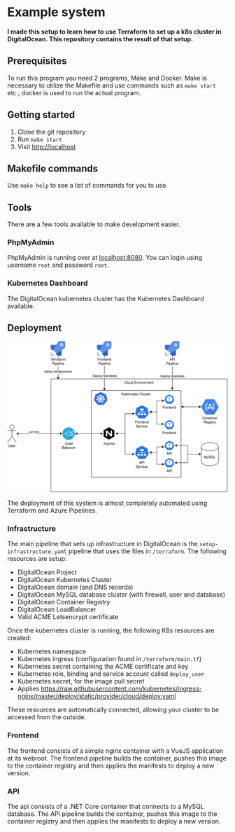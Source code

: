 # Example system

**I made this setup to learn how to use Terraform to set up a k8s cluster in DigitalOcean. 
This repository contains the result of that setup.**

## Prerequisites

To run this program you need 2 programs, Make and Docker.
Make is necessary to utilize the Makefile and use commands such as `make start` etc., docker is used to run the actual program.

## Getting started

1. Clone the git repository
1. Run `make start`
1. Visit [http://localhost](http://localhost)

## Makefile commands

Use `make help` to see a list of commands for you to use.

## Tools

There are a few tools available to make development easier.

### PhpMyAdmin

PhpMyAdmin is running over at [localhost:8080](http://localhost:8080).
You can login using username `root` and password `root`.

### Kubernetes Dashboard

The DigitalOcean kubernetes cluster has the Kubernetes Dashboard available.

## Deployment

![Deployment diagram](docs/infrastructure.png)

The deployment of this system is almost completely automated using Terraform
and Azure Pipelines.

### Infrastructure

The main pipeline that sets up infrastructure in DigitalOcean is the `setup-infrastructure.yaml`
pipeline that uses the files in `/terraform`.
The following resources are setup:

- DigitalOcean Project
- DigitalOcean Kubernetes Cluster
- DigitalOcean domain (and DNS records)
- DigitalOcean MySQL database cluster (with firewall, user and database)
- DigitalOcean Container Registry
- DigitalOcean LoadBalancer
- Valid ACME Letsencrypt certificate

Once the kubernetes cluster is running, the following K8s resources are created:

- Kubernetes namespace
- Kubernetes ingress (configuration found in `/terraform/main.tf`)
- Kubernetes secret containing the ACME certificate and key
- Kubernetes role, binding and service account called `deploy_user`
- Kubernetes secret, for the image pull secret
- Applies https://raw.githubusercontent.com/kubernetes/ingress-nginx/master/deploy/static/provider/cloud/deploy.yaml

These resources are automatically connected, allowing your cluster to be accessed
from the outside.

### Frontend

The frontend consists of a simple nginx container with a VueJS application at its
webroot.
The frontend pipeline builds the container, pushes this image to the container registry
and then applies the manifests to deploy a new version.

### API

The api consists of a .NET Core container that connects to a MySQL database.
The API pipeline builds the container, pushes this image to the container registry
and then applies the manifests to deploy a new version.
